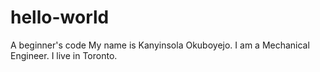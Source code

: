 # hello-world
A beginner's code
My name is Kanyinsola Okuboyejo. I am a Mechanical Engineer. I live in Toronto.
